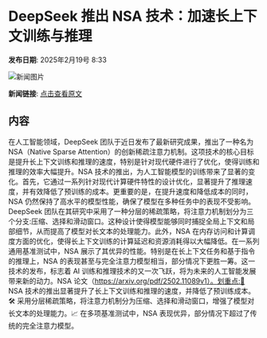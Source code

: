 # ​DeepSeek 推出 NSA 技术：加速长上下文训练与推理

**发布日期**: 2025年2月19号 8:33

![新闻图片](https://pic.chinaz.com/picmap/thumb/202502051558227846_7.jpg)

**新闻链接**: [点击查看原文](https://www.aibase.com/zh/news/15486)

## 内容

在人工智能领域，DeepSeek 团队于近日发布了最新研究成果，推出了一种名为 NSA（Native Sparse Attention）的创新稀疏注意力机制。这项技术的核心目标是提升长上下文训练和推理的速度，特别是针对现代硬件进行了优化，使得训练和推理的效率大幅提升。NSA 技术的推出，为人工智能模型的训练带来了显著的变化。首先，它通过一系列针对现代计算硬件特性的设计优化，显著提升了推理速度，并有效降低了预训练的成本。更重要的是，在提升速度和降低成本的同时，NSA 仍然保持了高水平的模型性能，确保了模型在多种任务中的表现不受影响。DeepSeek 团队在其研究中采用了一种分层的稀疏策略，将注意力机制划分为三个分支:压缩、选择和滑动窗口。这种设计使得模型能够同时捕捉全局上下文和局部细节，从而提高了模型对长文本的处理能力。此外，NSA 在内存访问和计算调度方面的优化，使得长上下文训练的计算延迟和资源消耗得以大幅降低。在一系列通用基准测试中，NSA 展示了其优异的性能。特别是在长上下文任务和基于指令的推理上，NSA 的表现甚至与完全注意力模型相当，部分情况下更胜一筹。这一技术的发布，标志着 AI 训练和推理技术的又一次飞跃，将为未来的人工智能发展带来新的动力。NSA 论文（https://arxiv.org/pdf/2502.11089v1）。划重点:🌟 NSA 技术的推出显著提升了长上下文训练和推理的速度，并降低了预训练成本。🛠️ 采用分层稀疏策略，将注意力机制分为压缩、选择和滑动窗口，增强了模型对长文本的处理能力。📈 在多项基准测试中，NSA 表现优异，部分情况下超过了传统的完全注意力模型。
